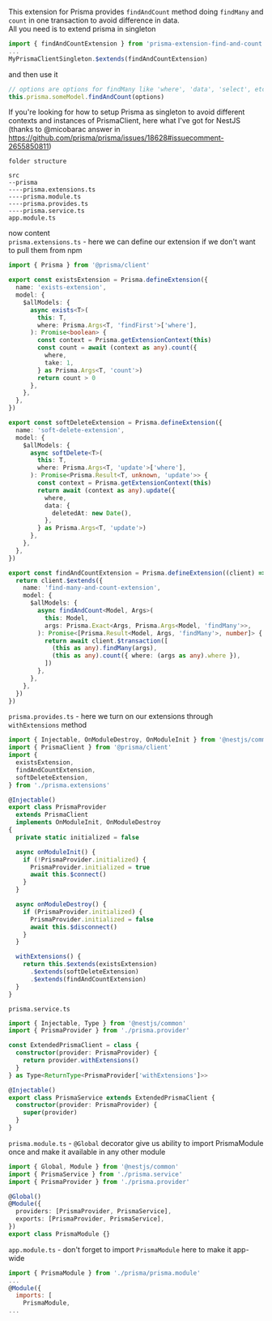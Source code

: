 This extension for Prisma provides `findAndCount` method doing `findMany` and `count` in one transaction to avoid difference in data.\
All you need is to extend prisma in singleton
```javascript
import { findAndCountExtension } from 'prisma-extension-find-and-count'
...
MyPrismaClientSingleton.$extends(findAndCountExtension)
```
and then use it
```javascript
// options are options for findMany like 'where', 'data', 'select', etc.
this.prisma.someModel.findAndCount(options)
```


If you're looking for how to setup Prisma as singleton to avoid different contexts and instances of PrismaClient, here what I've got for NestJS (thanks to @micobarac answer in https://github.com/prisma/prisma/issues/18628#issuecomment-2655850811)

`folder structure`
```
src
--prisma
----prisma.extensions.ts
----prisma.module.ts
----prisma.provides.ts
----prisma.service.ts
app.module.ts
```

now content\
`prisma.extensions.ts` - here we can define our extension if we don't want to pull them from npm
```typescript
import { Prisma } from '@prisma/client'

export const existsExtension = Prisma.defineExtension({
  name: 'exists-extension',
  model: {
    $allModels: {
      async exists<T>(
        this: T,
        where: Prisma.Args<T, 'findFirst'>['where'],
      ): Promise<boolean> {
        const context = Prisma.getExtensionContext(this)
        const count = await (context as any).count({
          where,
          take: 1,
        } as Prisma.Args<T, 'count'>)
        return count > 0
      },
    },
  },
})

export const softDeleteExtension = Prisma.defineExtension({
  name: 'soft-delete-extension',
  model: {
    $allModels: {
      async softDelete<T>(
        this: T,
        where: Prisma.Args<T, 'update'>['where'],
      ): Promise<Prisma.Result<T, unknown, 'update'>> {
        const context = Prisma.getExtensionContext(this)
        return await (context as any).update({
          where,
          data: {
            deletedAt: new Date(),
          },
        } as Prisma.Args<T, 'update'>)
      },
    },
  },
})

export const findAndCountExtension = Prisma.defineExtension((client) => {
  return client.$extends({
    name: 'find-many-and-count-extension',
    model: {
      $allModels: {
        async findAndCount<Model, Args>(
          this: Model,
          args: Prisma.Exact<Args, Prisma.Args<Model, 'findMany'>>,
        ): Promise<[Prisma.Result<Model, Args, 'findMany'>, number]> {
          return await client.$transaction([
            (this as any).findMany(args),
            (this as any).count({ where: (args as any).where }),
          ])
        },
      },
    },
  })
})
```

`prisma.provides.ts` - here we turn on our extensions through `withExtensions` method
```typescript
import { Injectable, OnModuleDestroy, OnModuleInit } from '@nestjs/common'
import { PrismaClient } from '@prisma/client'
import {
  existsExtension,
  findAndCountExtension,
  softDeleteExtension,
} from './prisma.extensions'

@Injectable()
export class PrismaProvider
  extends PrismaClient
  implements OnModuleInit, OnModuleDestroy
{
  private static initialized = false

  async onModuleInit() {
    if (!PrismaProvider.initialized) {
      PrismaProvider.initialized = true
      await this.$connect()
    }
  }

  async onModuleDestroy() {
    if (PrismaProvider.initialized) {
      PrismaProvider.initialized = false
      await this.$disconnect()
    }
  }

  withExtensions() {
    return this.$extends(existsExtension)
      .$extends(softDeleteExtension)
      .$extends(findAndCountExtension)
  }
}
```

`prisma.service.ts`
```typescript
import { Injectable, Type } from '@nestjs/common'
import { PrismaProvider } from './prisma.provider'

const ExtendedPrismaClient = class {
  constructor(provider: PrismaProvider) {
    return provider.withExtensions()
  }
} as Type<ReturnType<PrismaProvider['withExtensions']>>

@Injectable()
export class PrismaService extends ExtendedPrismaClient {
  constructor(provider: PrismaProvider) {
    super(provider)
  }
}
```

`prisma.module.ts` - `@Global` decorator give us ability to import PrismaModule once and make it available in any other module
```typescript
import { Global, Module } from '@nestjs/common'
import { PrismaService } from './prisma.service'
import { PrismaProvider } from './prisma.provider'

@Global()
@Module({
  providers: [PrismaProvider, PrismaService],
  exports: [PrismaProvider, PrismaService],
})
export class PrismaModule {}
```

`app.module.ts` - don't forget to import `PrismaModule` here to make it app-wide
```javascript
import { PrismaModule } from './prisma/prisma.module'
...
@Module({
  imports: [
    PrismaModule,
...
```